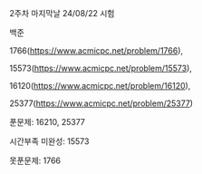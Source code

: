 2주차 마지막날 24/08/22 시험

백준 

1766(https://www.acmicpc.net/problem/1766), 

15573(https://www.acmicpc.net/problem/15573),

16120(https://www.acmicpc.net/problem/16120),

25377(https://www.acmicpc.net/problem/25377)

푼문제: 16210, 25377

시간부족 미완성: 15573

못푼문제: 1766

